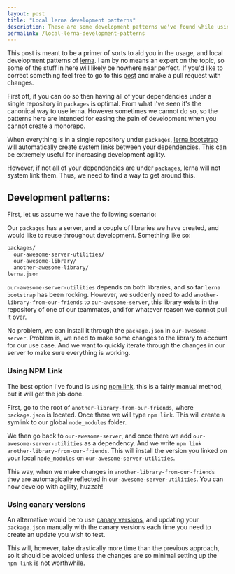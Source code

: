 ```yaml
---
layout: post
title: "Local lerna development patterns"
description: These are some development patterns we've found while using lerna that have made our lives a bit easier.
permalink: /local-lerna-development-patterns
---
```


This post is meant to be a primer of sorts to aid you in the usage, and local
development patterns of [lerna](https://github.com/lerna/lerna). I am by no
means an expert on the topic, so some of the stuff in here will likely be
nowhere near perfect. If you'd like to correct something feel free to go to this
[post](https://github.com/Zyst/zyst.github.io/blob/master/_posts/2018-01-23-local-lerna-development-patterns.markdown)
and make a pull request with changes.

First off, if you can do so then having all of your dependencies under a single
repository in `packages` is optimal. From what I've seen it's the canonical way
to use lerna. However sometimes we cannot do so, so the patterns here are
intended for easing the pain of development when you cannot create a monorepo.

When everything is in a single repository under `packages`,
[lerna bootstrap](https://github.com/lerna/lerna#bootstrap) will automatically
create system links between your dependencies. This can be extremely useful for
increasing development agility.

However, if not all of your dependencies are under `packages`, lerna will not
system link them. Thus, we need to find a way to get around this.

## Development patterns:

First, let us assume we have the following scenario:

Our `packages` has a server, and a couple of libraries we have created, and
would like to reuse throughout development. Something like so:

```sh
packages/
  our-awesome-server-utilities/
  our-awesome-library/
  another-awesome-library/
lerna.json
```

`our-awesome-server-utilities` depends on both libraries, and so far
`lerna bootstrap` has been rocking. However, we suddenly need to add
`another-library-from-our-friends` to `our-awesome-server`, this library exists
in the repository of one of our teammates, and for whatever reason we cannot
pull it over.

No problem, we can install it through the `package.json` in
`our-awesome-server`. Problem is, we need to make some changes to the library to
account for our use case. And we want to quickly iterate through the changes in
our server to make sure everything is working.

### Using NPM Link

The best option I've found is using [npm link](https://docs.npmjs.com/cli/link),
this is a fairly manual method, but it will get the job done.

First, go to the root of `another-library-from-our-friends`, where
`package.json` is located. Once there we will type `npm link`. This will create
a symlink to our global `node_modules` folder.

We then go back to `our-awesome-server`, and once there we add
`our-awesome-server-utilities` as a dependency. And we write
`npm link another-library-from-our-friends`. This will install the version you
linked on your local `node_modules` on `our-awesome-server-utilities`.

This way, when we make changes in `another-library-from-our-friends` they are
automagically reflected in `our-awesome-server-utilities`. You can now develop
with agility, huzzah!

### Using canary versions

An alternative would be to use
[canary versions](https://github.com/lerna/lerna#--canary--c), and updating your
`package.json` manually with the canary versions each time you need to create an
update you wish to test.

This will, however, take drastically more time than the previous approach, so
it should be avoided unless the changes are so minimal setting up the `npm link`
is not worthwhile.
